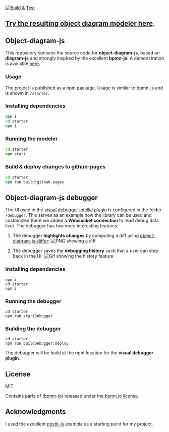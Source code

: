 [![Build & Test](https://github.com/timKraeuter/object-diagram-js/actions/workflows/ci.yml/badge.svg)](https://github.com/timKraeuter/object-diagram-js/actions/workflows/ci.yml)

## [Try the resulting object diagram modeler here](https://timkraeuter.com/object-diagram-js/).

## Object-diagram-js

This repository contains the source code for **object-diagram-js**, based on **diagram-js** and strongly inspired by the excellent **bpmn-js**.
A demonstration is available [here](https://timkraeuter.com/object-diagram-js/).

### Usage

The project is published as a [npm package](https://www.npmjs.com/package/object-diagram-js).
Usage is similar to [bpmn-js](https://github.com/bpmn-io/bpmn-js) and is shown in `/starter`.

### Installing dependencies

```bash
npm i
cd starter
npm i
```

### Running the modeler

```bash
cd starter
npm start
```

### Build & deploy changes to github-pages

```bash
cd starter
npm run build:github-pages
```

## Object-diagram-js debugger

The UI used in the [visual debugger IntelliJ plugin](https://plugins.jetbrains.com/plugin/16851-visual-debugger) is configured in the folder `/debugger`.
This serves as an example how the library can be used and customized (here we added a **Websocket connection** to read debug data live).
The debugger has two more interesting features:

1. The debugger **highlights changes** by computing a diff using [object-diagram-js-differ](https://github.com/timKraeuter/object-diagram-js-differ):
   ![PNG showing a diff](documentation/diff.png)

2. The debugger saves the **debugging history** such that a user can step back in the UI:
   ![Gif showing the history feature](documentation/steps.gif)

### Installing dependencies

```console
npm i
cd starter
npm i
```

### Running the debugger

```console
cd starter
npm run startDebugger
```

### Building the debugger

```console
cd starter
npm run buildDebugger:deploy
```

The debugger will be build at the right location for the **visual debugger plugin**.

## License

MIT

Contains parts of ([bpmn-io](https://github.com/bpmn-io)) released under the [bpmn.io license](http://bpmn.io/license).

## Acknowledgments

I used the excellent [postit-js](https://github.com/pinussilvestrus/postit-js) example as a starting point for my project.
